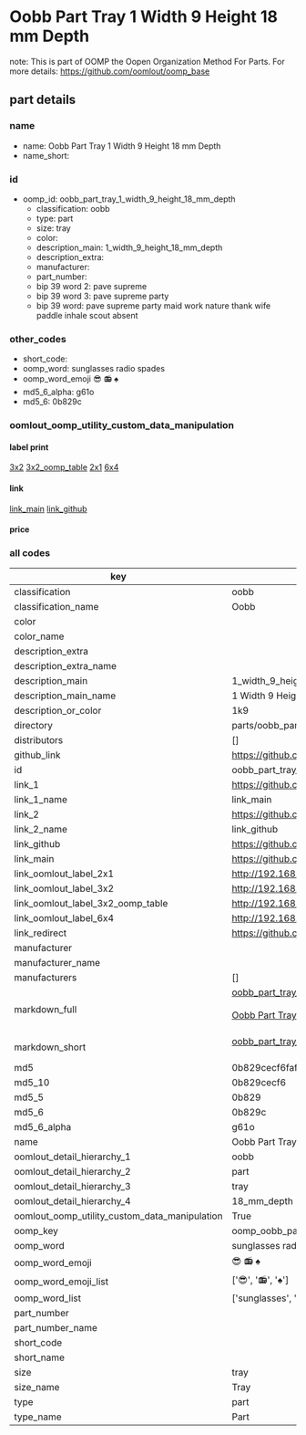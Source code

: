 # Oobb Part Tray 1 Width 9 Height 18 mm Depth  

note: This is part of OOMP the Oopen Organization Method For Parts. For more details: https://github.com/oomlout/oomp_base

##  part details
  







### name
* name: Oobb Part Tray 1 Width 9 Height 18 mm Depth
* name_short: 
### id
* oomp_id: oobb_part_tray_1_width_9_height_18_mm_depth
  * classification: oobb
  * type: part
  * size: tray
  * color: 
  * description_main: 1_width_9_height_18_mm_depth
  * description_extra: 
  * manufacturer: 
  * part_number: 
  * bip 39 word 2: pave supreme
  * bip 39 word 3: pave supreme party
  * bip 39 word: pave supreme party maid work nature thank wife paddle inhale scout absent

### other_codes
* short_code: 
* oomp_word: sunglasses radio spades
* oomp_word_emoji :sunglasses: :radio: :spades:
* md5_6_alpha: g61o
* md5_6: 0b829c






### oomlout_oomp_utility_custom_data_manipulation
#### label print
[3x2](http://192.168.1.245:1112/?label=oomp%20g61o)
[3x2_oomp_table](http://192.168.1.108:1112/?label=oomp%20g61o)
[2x1](http://192.168.1.242:1112/?label=oomp%20g61o)
[6x4](http://192.168.1.55:1112/?label=oomp%20g61o)    

#### link

[link_main](https://github.com/oomlout/oomlout_oomp_version_1_messy/tree/main/parts/oobb_part_tray_1_width_9_height_18_mm_depth) [link_github](https://github.com/oomlout/oomlout_oomp_version_1_messy/tree/main/parts/oobb_part_tray_1_width_9_height_18_mm_depth)                             

#### price







### all codes 
| key | value |  
| --- | --- |  
| classification | oobb |  
| classification_name | Oobb |  
| color |  |  
| color_name |  |  
| description_extra |  |  
| description_extra_name |  |  
| description_main | 1_width_9_height_18_mm_depth |  
| description_main_name | 1 Width 9 Height 18 mm Depth |  
| description_or_color | 1k9 |  
| directory | parts/oobb_part_tray_1_width_9_height_18_mm_depth |  
| distributors | [] |  
| github_link | https://github.com/oomlout/oomlout_oomp_part_src/tree/main/parts/oobb_part_tray_1_width_9_height_18_mm_depth |  
| id | oobb_part_tray_1_width_9_height_18_mm_depth |  
| link_1 | https://github.com/oomlout/oomlout_oomp_version_1_messy/tree/main/parts/oobb_part_tray_1_width_9_height_18_mm_depth |  
| link_1_name | link_main |  
| link_2 | https://github.com/oomlout/oomlout_oomp_version_1_messy/tree/main/parts/oobb_part_tray_1_width_9_height_18_mm_depth |  
| link_2_name | link_github |  
| link_github | https://github.com/oomlout/oomlout_oomp_version_1_messy/tree/main/parts/oobb_part_tray_1_width_9_height_18_mm_depth |  
| link_main | https://github.com/oomlout/oomlout_oomp_version_1_messy/tree/main/parts/oobb_part_tray_1_width_9_height_18_mm_depth |  
| link_oomlout_label_2x1 | http://192.168.1.242:1112/?label=oomp%20g61o |  
| link_oomlout_label_3x2 | http://192.168.1.245:1112/?label=oomp%20g61o |  
| link_oomlout_label_3x2_oomp_table | http://192.168.1.108:1112/?label=oomp%20g61o |  
| link_oomlout_label_6x4 | http://192.168.1.55:1112/?label=oomp%20g61o |  
| link_redirect | https://github.com/oomlout/oomlout_oomp_version_1_messy/tree/main/parts/oobb_part_tray_1_width_9_height_18_mm_depth |  
| manufacturer |  |  
| manufacturer_name |  |  
| manufacturers | [] |  
| markdown_full | [oobb_part_tray_1_width_9_height_18_mm_depth](none)<br>[](none)<br>[Oobb Part Tray 1 Width 9 Height 18 Mm Depth](none)<br><br> |  
| markdown_short | [oobb_part_tray_1_width_9_height_18_mm_depth](none)<br><br> |  
| md5 | 0b829cecf6fafbfa4dfec86141367d0c |  
| md5_10 | 0b829cecf6 |  
| md5_5 | 0b829 |  
| md5_6 | 0b829c |  
| md5_6_alpha | g61o |  
| name | Oobb Part Tray 1 Width 9 Height 18 mm Depth |  
| oomlout_detail_hierarchy_1 | oobb |  
| oomlout_detail_hierarchy_2 | part |  
| oomlout_detail_hierarchy_3 | tray |  
| oomlout_detail_hierarchy_4 | 18_mm_depth |  
| oomlout_oomp_utility_custom_data_manipulation | True |  
| oomp_key | oomp_oobb_part_tray_1_width_9_height_18_mm_depth |  
| oomp_word | sunglasses radio spades |  
| oomp_word_emoji | :sunglasses: :radio: :spades: |  
| oomp_word_emoji_list | [':sunglasses:', ':radio:', ':spades:'] |  
| oomp_word_list | ['sunglasses', 'radio', 'spades'] |  
| part_number |  |  
| part_number_name |  |  
| short_code |  |  
| short_name |  |  
| size | tray |  
| size_name | Tray |  
| type | part |  
| type_name | Part |  
